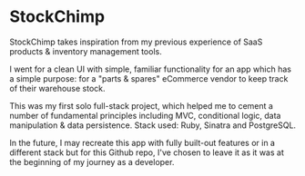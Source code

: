 # StockChimp

StockChimp takes inspiration from my previous experience of SaaS products & inventory management tools. 

I went for a clean UI with simple, familiar functionality for an app which has a simple purpose: for a "parts & spares" eCommerce vendor to keep track of their warehouse stock. 

This was my first solo full-stack project, which helped me to cement a number of fundamental principles including MVC, conditional logic, data manipulation &amp; data persistence. Stack used: Ruby, Sinatra and PostgreSQL.

In the future, I may recreate this app with fully built-out features or in a different stack but for this Github repo, I've chosen to leave it as it was at the beginning of my journey as a developer. 

